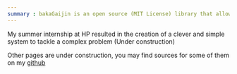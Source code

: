 ```yaml
---
summary : bakaGaijin is an open source (MIT License) library that allows seamless cross resource communication across Lua virtual machines in MTA. It allows you to pass functions, tables (by reference), and such complex types that the C interface is not actually capable of sending. It is implemented in pure Lua.
---
```


My summer internship at HP resulted in the creation of a clever and simple system to tackle a complex problem (Under construction)

Other pages are under construction, you may find sources for some of them on my [github](https://www.github.com/Luca-spopo)

<!--more-->